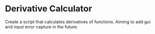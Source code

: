 # Derivative Calculator
Create a script that calculates derivatives of functions. Aiming to add gui and input error capture in the future.

